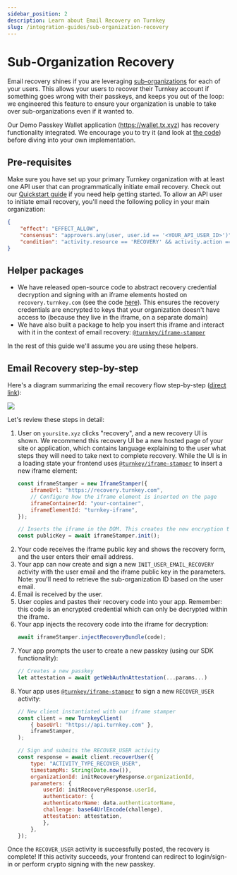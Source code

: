 ```yaml
---
sidebar_position: 2
description: Learn about Email Recovery on Turnkey
slug: /integration-guides/sub-organization-recovery
---
```

# Sub-Organization Recovery

Email recovery shines if you are leveraging [sub-organizations](../getting-started/Sub-Organizations.md) for each of your users. This allows your users to recover their Turnkey account if something goes wrong with their passkeys, and keeps you out of the loop: we engineered this feature to ensure your organization is unable to take over sub-organizations even if it wanted to.

Our Demo Passkey Wallet application (https://wallet.tx.xyz) has recovery functionality integrated. We encourage you to try it (and look at [the code](https://github.com/tkhq/demo-passkey-wallet)) before diving into your own implementation.

## Pre-requisites

Make sure you have set up your primary Turnkey organization with at least one API user that can programmatically initiate email recovery. Check out our [Quickstart guide](../getting-started/Quickstart.md) if you need help getting started. To allow an API user to initiate email recovery, you'll need the following policy in your main organization:
```json JSON
{ 
    "effect": "EFFECT_ALLOW",
    "consensus": "approvers.any(user, user.id == '<YOUR_API_USER_ID>')",
    "condition": "activity.resource == 'RECOVERY' && activity.action == 'CREATE'"
}
```

## Helper packages

* We have released open-source code to abstract recovery credential decryption and signing with an iframe elements hosted on `recovery.turnkey.com` (see the code [here](https://github.com/tkhq/frames)). This ensures the recovery credentials are encrypted to keys that your organization doesn't have access to (because they live in the iframe, on a separate domain)
* We have also built a package to help you insert this iframe and interact with it in the context of email recovery: [`@turnkey/iframe-stamper`](https://www.npmjs.com/package/@turnkey/iframe-stamper)

In the rest of this guide we'll assume you are using these helpers.

## Email Recovery step-by-step

Here's a diagram summarizing the email recovery flow step-by-step ([direct link](/img/email_recovery_steps.png)):

<img src="/img/email_recovery_steps.png" />

Let's review these steps in detail:

1. User on `yoursite.xyz` clicks "recovery", and a new recovery UI is shown. We recommend this recovery UI be a new hosted page of your site or application, which contains language explaining to the user what steps they will need to take next to complete recovery. While the UI is in a loading state your frontend uses [`@turnkey/iframe-stamper`](https://www.npmjs.com/package/@turnkey/iframe-stamper) to insert a new iframe element:
    ```js
    const iframeStamper = new IframeStamper({
        iframeUrl: "https://recovery.turnkey.com",
        // Configure how the iframe element is inserted on the page
        iframeContainerId: "your-container",
        iframeElementId: "turnkey-iframe",
    });

    // Inserts the iframe in the DOM. This creates the new encryption target key
    const publicKey = await iframeStamper.init();
    ```
2. Your code receives the iframe public key and shows the recovery form, and the user enters their email address.
3. Your app can now create and sign a new `INIT_USER_EMAIL_RECOVERY` activity with the user email and the iframe public key in the parameters. Note: you'll need to retrieve the sub-organization ID based on the user email.
4. Email is received by the user.
5. User copies and pastes their recovery code into your app. Remember: this code is an encrypted credential which can only be decrypted within the iframe.
6. Your app injects the recovery code into the iframe for decryption:
    ```js
    await iframeStamper.injectRecoveryBundle(code);
    ```
7. Your app prompts the user to create a new passkey (using our SDK functionality):
    ```js
    // Creates a new passkey
    let attestation = await getWebAuthnAttestation(...params...)
    ```
8. Your app uses [`@turnkey/iframe-stamper`](https://www.npmjs.com/package/@turnkey/iframe-stamper) to sign a new `RECOVER_USER` activity:
    ```js
    // New client instantiated with our iframe stamper
    const client = new TurnkeyClient(
        { baseUrl: "https://api.turnkey.com" },
        iframeStamper,
    );

    // Sign and submits the RECOVER_USER activity
    const response = await client.recoverUser({
        type: "ACTIVITY_TYPE_RECOVER_USER",
        timestampMs: String(Date.now()),
        organizationId: initRecoveryResponse.organizationId,
        parameters: {
            userId: initRecoveryResponse.userId,
            authenticator: {
            authenticatorName: data.authenticatorName,
            challenge: base64UrlEncode(challenge),
            attestation: attestation,
            },
        },
    });
    ```

Once the `RECOVER_USER` activity is successfully posted, the recovery is complete! If this activity succeeds, your frontend can redirect to login/sign-in or perform crypto signing with the new passkey.
